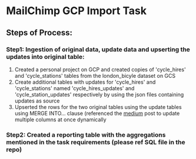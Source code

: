 # MailChimp GCP Import Task

## Steps of Process: 

### Step1: Ingestion of original data, update data and upserting the updates into original table:
1. Created a personal project on GCP and created copies of 'cycle_hires' and 'cycle_stations' tables from the london_bicyle dataset on GCS
2. Create additional tables with updates for 'cycle_hires' and 'cycle_stations' named 'cycle_hires_updates' and 'cycle_station_updates' respectively by using the json files containing updates as source
3. Upserted the rows for the two original tables using the update tables using MERGE INTO... clause (referenced the [medium](https://medium.com/@chekanskiy/bigquery-upsert-with-execute-immediate-8399e9997753) post to update multiple columns at once dynamically

### Step2: Created a reporting table with the aggregations mentioned in the task requirements (please ref SQL file in the repo)
